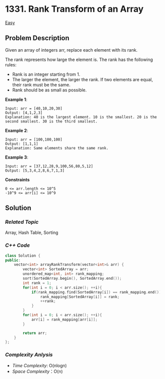 # 1331. Rank Transform of an Array
[Easy](https://leetcode.com/problems/rank-transform-of-an-array/description/)

## Problem Description

Given an array of integers arr, replace each element with its rank.

The rank represents how large the element is. The rank has the following rules:

  - Rank is an integer starting from 1.
  - The larger the element, the larger the rank. If two elements are equal, their rank must be the same.
  - Rank should be as small as possible.

**Example 1**:
```
Input: arr = [40,10,20,30]
Output: [4,1,2,3]
Explanation: 40 is the largest element. 10 is the smallest. 20 is the second smallest. 30 is the third smallest.
```
**Example 2**:
```
Input: arr = [100,100,100]
Output: [1,1,1]
Explanation: Same elements share the same rank.
```
**Example 3**:
```
Input: arr = [37,12,28,9,100,56,80,5,12]
Output: [5,3,4,2,8,6,7,1,3]
```

**Constraints**
```
0 <= arr.length <= 10^5
-10^9 <= arr[i] <= 10^9
```

## Solution

### _Related Topic_
   Array, Hash Table, Sorting

### _C++ Code_
```cpp
class Solution {
public:
    vector<int> arrayRankTransform(vector<int>& arr) {
        vector<int> SortedArray = arr;
        unordered_map<int, int> rank_mapping;
        sort(SortedArray.begin(), SortedArray.end());
        int rank = 1;
        for(int i = 0; i < arr.size(); ++i){
            if(rank_mapping.find(SortedArray[i]) == rank_mapping.end()){
                rank_mapping[SortedArray[i]] = rank;
                ++rank;
            }
        }
        for(int i = 0; i < arr.size(); ++i){
            arr[i] = rank_mapping[arr[i]];
        }

        return arr;
    }
};
```

### _Complexity Anlysis_
- _Time Complexity_: O(nlogn)
- _Space Complexity_：O(n)
